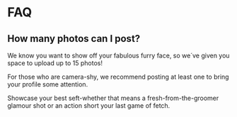 # FAQ

## How many photos can I post?

We know you want to show off your fabulous furry face, so we´ve given you
space to upload up to 15 photos!

For those who are camera-shy, we recommend posting at least one to bring 
your profile some attention.

Showcase your best seft-whether that means a fresh-from-the-groomer glamour
shot or an action short your last game of fetch.
